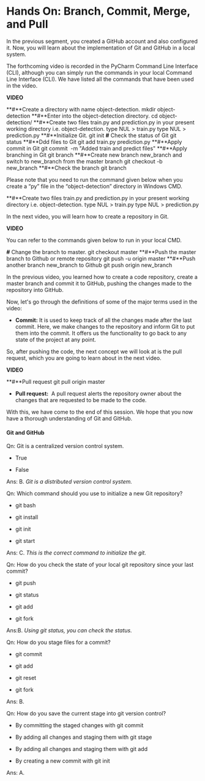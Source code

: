 # Hands On: Branch, Commit, Merge, and Pull

In the previous segment, you created a GitHub account and also configured it. Now, you will learn about the implementation of Git and GitHub in a local system.

The forthcoming video is recorded in the PyCharm Command Line Interface (CLI), although you can simply run the commands in your local Command Line Interface (CLI). We have listed all the commands that have been used in the video.

**VIDEO**

**#**Create a directory with name object-detection. mkdir object-detection **#**Enter into the object-detection directory. cd object-detection/ **#**Create two files train.py and prediction.py in your present working directory i.e. object-detection. type NUL > train.py type NUL > prediction.py **#**Initialize Git. git init **#** Check the status of Git git status **#**Ddd files to Git git add train.py prediction.py **#**Apply commit in Git git commit  -m "Added train and predict files" **#**Apply branching in Git git branch **#**Create new branch new_branch and switch to new_branch from the master branch git checkout -b new_branch **#**Check the branch git branch

Please note that you need to run the command given below when you create a “py” file in the “object-detection” directory in Windows CMD.

**#**Create two files train.py and prediction.py in your present working directory i.e. object-detection. type NUL > train.py type NUL > prediction.py

In the next video, you will learn how to create a repository in Git.

**VIDEO**

You can refer to the commands given below to run in your local CMD.

**#** Change the branch to master. git checkout master **#**Push the master branch to Github or remote repository git push -u origin master **#**Push another branch new_branch to Github git push origin new_branch

In the previous video, you learned how to create a code repository, create a master branch and commit it to GitHub, pushing the changes made to the repository into GitHub.

  
Now, let's go through the definitions of some of the major terms used in the video:

-   **Commit:** It is used to keep track of all the changes made after the last commit. Here, we make changes to the repository and inform Git to put them into the commit. It offers us the functionality to go back to any state of the project at any point.

So, after pushing the code, the next concept we will look at is the pull request, which you are going to learn about in the next video.

**VIDEO**

**#**Pull request git pull origin master

-   **Pull request:**  A pull request alerts the repository owner about the changes that are requested to be made to the code.

With this, we have come to the end of this session. We hope that you now have a thorough understanding of Git and GitHub.

#### Git and GitHub

Qn: Git is a centralized version control system.

- True

- False

Ans: B. *Git is a distributed version control system.*

Qn: Which command should you use to initialize a new Git repository?

- git bash

- git install

- git init

- git start

Ans: C. *This is the correct command to initialize the git.*

Qn: How do you check the state of your local git repository since your last commit?

- git push  

- git status

- git add 

- git fork

Ans:B. *Using git status, you can check the status.*

Qn: How do you stage files for a commit?

- git commit  

- git add

- git reset

- git fork

Ans: B. 

Qn: How do you save the current stage into git version control?

- By committing the staged changes with git commit

- By adding all changes and staging them with git stage 

- By adding all changes and staging them with git add

- By creating a new commit with git init

Ans: A.

